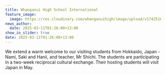 ```yaml
---
title: Whanganui High School International
feature_image:
  image: https://res.cloudinary.com/whanganuihigh/image/upload/v1742516732/Japan_lmn8kf.jpg
news_author:
  date: 2025-03-11T01:26:00+13:00
show_in_slider: true
date: 2025-03-11T01:26:00+13:00
---
```

We extend a warm welcome to our visiting students from Hokkaido, Japan - Nami, Saki and Hanii, and teacher, Mr Shichi. The students are participating in a two-week reciprocal cultural exchange. Their hosting students will visit Japan in May.
